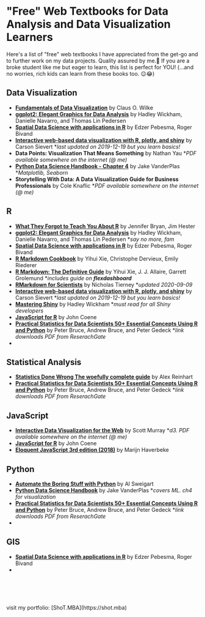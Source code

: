# "Free" Web Textbooks for Data Analysis and Data Visualization Learners

Here's a list of "free" web textbooks I have appreciated from the get-go and to further work on my data projects.  Quality assured by me.😤  If you are a broke student like me but eager to learn, this list is perfect for YOU! (...and no worries, rich kids can learn from these books too. 😉😂)

## Data Visualization
- [**Fundamentals of Data Visualization**](https://clauswilke.com/dataviz/) by Claus O. Wilke
- [**ggplot2: Elegant Graphics for Data Analysis**](https://ggplot2-book.org/mastery.html) by Hadley Wickham, Danielle Navarro, and Thomas Lin Pedersen 
- [**Spatial Data Science with applications in R**](https://keen-swartz-3146c4.netlify.app/) by Edzer Pebesma, Roger Bivand
- [**Interactive web-based data visualization with R, plotly, and shiny**](https://plotly-r.com/) by Carson Sievert *_last updated on 2019-12-19 but you learn basics!_
- **Data Points: Visualization That Means Something** by Nathan Yau *_PDF available somewhere on the internet (@ me)_
- [**Python Data Science Handbook - Chapter 4**](https://jakevdp.github.io/PythonDataScienceHandbook/04.00-introduction-to-matplotlib.html) by Jake VanderPlas *_Matplotlib, Seaborn_
- **Storytelling With Data: A Data Visualization Guide for Business Professionals** by Cole Knaflic *_PDF available somewhere on the internet (@ me)_



## R
- [**What They Forgot to Teach You About R**](https://rstats.wtf/index.html) by Jennifer Bryan, Jim Hester
- [**ggplot2: Elegant Graphics for Data Analysis**](https://ggplot2-book.org/mastery.html) by Hadley Wickham, Danielle Navarro, and Thomas Lin Pedersen *_say no more, fam_
- [**Spatial Data Science with applications in R**](https://keen-swartz-3146c4.netlify.app/) by Edzer Pebesma, Roger Bivand
- [**R Markdown Cookbook**](https://bookdown.org/yihui/rmarkdown-cookbook/) by Yihui Xie, Christophe Dervieux, Emily Riederer
- [**R Markdown: The Definitive Guide**](https://bookdown.org/yihui/rmarkdown/) by Yihui Xie, J. J. Allaire, Garrett Grolemund *_includes guide on **flexdashboard**_
- [**RMarkdown for Scientists**](https://rmd4sci.njtierney.com/) by Nicholas Tierney *_updated 2020-09-09_
- [**Interactive web-based data visualization with R, plotly, and shiny**](https://plotly-r.com/) by Carson Sievert *_last updated on 2019-12-19 but you learn basics!_
- [**Mastering Shiny**](https://mastering-shiny.org/index.html) by Hadley Wickham *_must read for all Shiny developers_
- [**JavaScript for R**](https://book.javascript-for-r.com/) by John Coene 
- [**Practical Statistics for Data Scientists 50+ Essential Concepts Using R and Python**](https://www.researchgate.net/profile/Janine-Zitianellis/post/Can_anyone_please_suggest_a_books_on_machine_learning_using_R_Programming/attachment/613a5b83647f3906fc975a71/AS%3A1066204907204608%401631214467436/download/Practical+Statistics+for+Data+Scientists+50%2B+Essential+Concepts+Using+R+and+Python+by+Peter+Bruce%2C+Andrew+Bruce%2C+Peter+Gedeck.pdf) by Peter Bruce, Andrew Bruce, and Peter Gedeck *_link downloads PDF from ReserachGate_
- 


## Statistical Analysis
- [**Statistics Done Wrong The woefully complete guide**](https://www.statisticsdonewrong.com/index.html) by Alex Reinhart
- [**Practical Statistics for Data Scientists 50+ Essential Concepts Using R and Python**](https://www.researchgate.net/profile/Janine-Zitianellis/post/Can_anyone_please_suggest_a_books_on_machine_learning_using_R_Programming/attachment/613a5b83647f3906fc975a71/AS%3A1066204907204608%401631214467436/download/Practical+Statistics+for+Data+Scientists+50%2B+Essential+Concepts+Using+R+and+Python+by+Peter+Bruce%2C+Andrew+Bruce%2C+Peter+Gedeck.pdf) by Peter Bruce, Andrew Bruce, and Peter Gedeck *_link downloads PDF from ReserachGate_

## JavaScript
- [**Interactive Data Visualization for the Web**](https://alignedleft.com/work/d3-book-2e) by Scott Murray *_d3. PDF available somewhere on the internet (@ me)_ 
- [**JavaScript for R**](https://book.javascript-for-r.com/) by John Coene 
- [**Eloquent JavaScript 3rd edition (2018)**](https://eloquentjavascript.net/) by Marijn Haverbeke



## Python
- [**Automate the Boring Stuff with Python**](https://automatetheboringstuff.com/) by Al Sweigart
- [**Python Data Science Handbook**](https://jakevdp.github.io/PythonDataScienceHandbook/index.html) by Jake VanderPlas *_covers ML. ch4 for visualization_
- [**Practical Statistics for Data Scientists 50+ Essential Concepts Using R and Python**](https://www.researchgate.net/profile/Janine-Zitianellis/post/Can_anyone_please_suggest_a_books_on_machine_learning_using_R_Programming/attachment/613a5b83647f3906fc975a71/AS%3A1066204907204608%401631214467436/download/Practical+Statistics+for+Data+Scientists+50%2B+Essential+Concepts+Using+R+and+Python+by+Peter+Bruce%2C+Andrew+Bruce%2C+Peter+Gedeck.pdf) by Peter Bruce, Andrew Bruce, and Peter Gedeck *_link downloads PDF from ReserachGate_
- 

## GIS
- [**Spatial Data Science with applications in R**](https://keen-swartz-3146c4.netlify.app/) by Edzer Pebesma, Roger Bivand
- 


<br>
<br>
<br>
<br>
visit my portfolio: [ShoT.MBA](https://shot.mba) 
